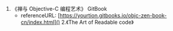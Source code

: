 1. 《禅与 Objective-C 编程艺术》 GitBook
    * referenceURL:   [https://yourtion.gitbooks.io/objc-zen-book-cn/index.html]()
2.《The Art of Readable code》


